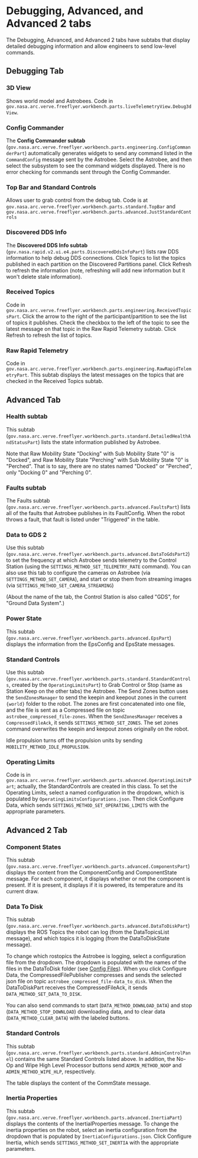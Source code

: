 # Debugging, Advanced, and Advanced 2 tabs

The Debugging, Advanced, and Advanced 2 tabs have subtabs that display detailed debugging information and allow
engineers to send low-level commands.

## Debugging Tab

### 3D View

Shows world model and Astrobees. Code in `gov.nasa.arc.verve.freeflyer.workbench.parts.liveTelemetryView.Debug3dView`.

### Config Commander

The <b>Config Commander subtab</b> (`gov.nasa.arc.verve.freeflyer.workbench.parts.engineering.ConfigCommanderPart`)
 automatically generates widgets to send any command listed in the `CommandConfig`
message sent by the Astrobee. Select the Astrobee, and then select the subsystem to see the command widgets displayed.
There is no error checking for commands sent through the Config Commander.

### Top Bar and Standard Controls

Allows user to grab control from the debug tab.
Code is at `gov.nasa.arc.verve.freeflyer.workbench.parts.standard.TopBar` and 
`gov.nasa.arc.verve.freeflyer.workbench.parts.advanced.JustStandardControls`

### Discovered DDS Info

The <b>Discovered DDS Info subtab</b> (`gov.nasa.rapid.v2.ui.e4.parts.DiscoveredDdsInfoPart`) lists raw DDS 
information to help debug DDS connections. Click Topics to list the
topics published in each partition on the Discovered Partitions panel. Click Refresh to refresh the information (note, 
refreshing will add new information but it won't delete stale information).

### Received Topics

Code in `gov.nasa.arc.verve.freeflyer.workbench.parts.engineering.ReceivedTopicsPart`. Click the arrow to the right 
of the participant/partition to see the list of topics it publishes. Check the checkbox to 
the left of the topic to see the latest message on that topic in the Raw Rapid Telemetry subtab. Click Refresh to 
refresh the list of topics.

### Raw Rapid Telemetry

Code in `gov.nasa.arc.verve.freeflyer.workbench.parts.engineering.RawRapidTelemetryPart`.
This subtab displays the latest messages on the topics that are checked in the Received Topics subtab.

## Advanced Tab

### Health subtab

This subtab (`gov.nasa.arc.verve.freeflyer.workbench.parts.standard.DetailedHealthAndStatusPart`) lists the
 state information published by Astrobee.
 
 Note that Raw Mobility State "Docking" with Sub Mobility
State "0" is "Docked", and Raw Mobility State "Perching" with Sub Mobility State "0" is "Perched".  That is to say,
there are no states named "Docked" or "Perched", only "Docking 0" and "Perching 0".

### Faults subtab

The Faults subtab (`gov.nasa.arc.verve.freeflyer.workbench.parts.advanced.FaultsPart`) lists all of the faults that 
Astrobee publishes in its FaultConfig. When the robot throws a fault, that fault is listed under "Triggered" 
in the table.

### Data to GDS 2
Use this subtab (`gov.nasa.arc.verve.freeflyer.workbench.parts.advanced.DataToGdsPart2`) to set the frequency 
at which Astrobee sends telemetry to the Control Station (using the `SETTINGS_METHOD_SET_TELEMETRY_RATE`
command). You can also use this tab to configure the cameras on Astrobee (via `SETTINGS_METHOD_SET_CAMERA`),
 and start or stop them from streaming images (via `SETTINGS_METHOD_SET_CAMERA_STREAMING`) 
 
 (About the name of the tab, the Control Station is also called "GDS", for "Ground Data System".)

### Power State

This subtab (`gov.nasa.arc.verve.freeflyer.workbench.parts.advanced.EpsPart`) displays the information from the 
EpsConfig and EpsState messages.

### Standard Controls 

Use this subtab (`gov.nasa.arc.verve.freeflyer.workbench.parts.standard.StandardControls`, created by the 
`OperatingLimitsPart`) to Grab Control 
or Stop (same as Station Keep on the other tabs) the Astrobee. The Send Zones button uses the 
`SendZonesManager` to send the keepin and keepout zones in the current `{world}` folder to the robot. The zones
are first concatenated into one file, and the file is sent as a Compressed file on topic 
`astrobee_compressed_file-zones`. When the `SendZonesManager` receives a `CompressedFileAck`, it sends 
`SETTINGS_METHOD_SET_ZONES`. The set zones command overwrites the keepin and keepout zones originally on 
the robot. 

Idle propulsion turns off the propulsion units by sending `MOBILITY_METHOD_IDLE_PROPULSION`.
 
### Operating Limits
 
Code is in `gov.nasa.arc.verve.freeflyer.workbench.parts.advanced.OperatingLimitsPart`; actually, the StandardControls
 are created in this class. To set the Operating
Limits, select a named configuration in the dropdown, which is populated by `OperatingLimitsConfigurations.json`.
Then click Configure Data, which sends `SETTINGS_METHOD_SET_OPERATING_LIMITS` with the appropriate parameters.

## Advanced 2 Tab

### Component States

This subtab (`gov.nasa.arc.verve.freeflyer.workbench.parts.advanced.ComponentsPart`) displays the content 
from the ComponentConfig and ComponentState message. For each component, it displays whether or not the component
is present. If it is present, it displays if it is powered, its temperature and its current draw.

### Data To Disk

This subtab (`gov.nasa.arc.verve.freeflyer.workbench.parts.advanced.DataToDiskPart`) displays the ROS Topics the 
robot can log (from the DataTopicsList message), and which topics it is logging (from the DataToDiskState message).


To change which rostopics the Astrobee is logging, select a configuration file from the dropdown. The dropdown is
populated with the names of the files in the DataToDisk folder (see [Config Files](config_files.md)). When you
click Configure Data, the CompressedFilePublisher compresses and sends the selected json file on topic
`astrobee_compressed_file-data_to_disk`. When the DataToDiskPart receives the CompressedFileAck, it sends 
`DATA_METHOD_SET_DATA_TO_DISK`.
 
 You can also send commands to start (`DATA_METHOD_DOWNLOAD_DATA`) and stop (`DATA_METHOD_STOP_DOWNLOAD`) 
 downloading data, and to clear data (`DATA_METHOD_CLEAR_DATA`) with the labeled buttons.

### Standard Controls

This subtab (`gov.nasa.arc.verve.freeflyer.workbench.parts.standard.AdminControlPanel`) contains the same Standard
Controls listed above. In addition, the No-Op and Wipe High Level Processor buttons send `ADMIN_METHOD_NOOP` and
`ADMIN_METHOD_WIPE_HLP`, respectively.

The table displays the content of the CommState message.

### Inertia Properties

This subtab (`gov.nasa.arc.verve.freeflyer.workbench.parts.advanced.InertiaPart`) displays the contents of the 
InertialProperties message.  To change the inertia properties on the robot, select an inertia configuration
 from the dropdown that is populated by `InertiaConfigurations.json`. Click Configure Inertia, which sends
 `SETTINGS_METHOD_SET_INERTIA` with the appropriate parameters.